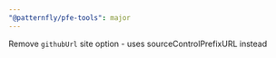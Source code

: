 ```yaml
---
"@patternfly/pfe-tools": major
---
```


Remove `githubUrl` site option - uses sourceControlPrefixURL instead
